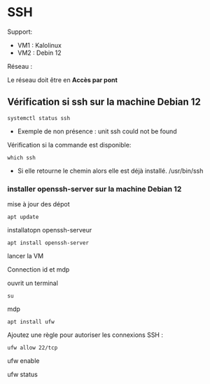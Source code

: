 # SSH

Support:

* VM1 : Kalolinux
* VM2 : Debin 12

Réseau :

Le réseau doit être en **Accès par pont**



## Vérification si ssh sur la machine Debian 12

    systemctl status ssh

* Exemple de non présence : unit ssh could not be found

Vérification si la commande est disponible:

    which ssh

* Si elle retourne le chemin alors elle est déjà installé.  /usr/bin/ssh


### installer openssh-server sur la machine Debian 12

mise à jour des dépot

    apt update

installatopn openssh-serveur
    
    apt install openssh-server


lancer la VM

Connection id et mdp

ouvrit un terminal

    su
mdp

    apt install ufw

Ajoutez une règle pour autoriser les connexions SSH :

    ufw allow 22/tcp

ufw enable


 ufw status
